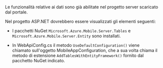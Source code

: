 Le funzionalità relative ai dati sono già abilitate nel progetto server scaricato dal portale.

Nel progetto ASP.NET dovrebbero essere visualizzati gli elementi seguenti:

* I pacchetti NuGet `Microsoft.Azure.Mobile.Server.Tables` e `Microsoft.Azure.Mobile.Server.Entity` sono installati.

* In WebApiConfig.cs il metodo `UseDefaultConfiguration()` viene chiamato sull'oggetto MobileAppConfiguration, che a sua volta chiama il metodo di estensione `AddTablesWithEntityFramework()` fornito dal pacchetto NuGet indicato.

<!---HONumber=August15_HO6-->